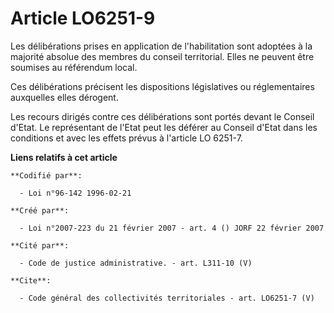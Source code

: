 # Article LO6251-9

Les délibérations prises en application de l'habilitation sont adoptées à la majorité absolue des membres du conseil
territorial. Elles ne peuvent être soumises au référendum local. 

Ces délibérations précisent les dispositions législatives ou réglementaires auxquelles elles dérogent. 

Les recours dirigés contre ces délibérations sont portés devant le Conseil d'Etat. Le représentant de l'Etat peut les déférer
au Conseil d'Etat dans les conditions et avec les effets prévus à l'article LO 6251-7.

**Liens relatifs à cet article**

	**Codifié par**:

	  - Loi n°96-142 1996-02-21

	**Créé par**:

	  - Loi n°2007-223 du 21 février 2007 - art. 4 () JORF 22 février 2007

	**Cité par**:

	  - Code de justice administrative. - art. L311-10 (V)

	**Cite**:

	  - Code général des collectivités territoriales - art. LO6251-7 (V)

